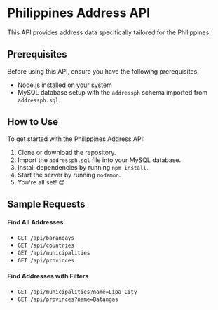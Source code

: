 # Philippines Address API

This API provides address data specifically tailored for the Philippines.

## Prerequisites

Before using this API, ensure you have the following prerequisites:

- Node.js installed on your system
- MySQL database setup with the `addressph` schema imported from `addressph.sql`

## How to Use

To get started with the Philippines Address API:

1. Clone or download the repository.
2. Import the `addressph.sql` file into your MySQL database.
3. Install dependencies by running `npm install`.
4. Start the server by running `nodemon`.
5. You're all set! 😊


## Sample Requests

#### Find All Addresses
- `GET /api/barangays`
- `GET /api/countries`
- `GET /api/municipalities`
- `GET /api/provinces`

#### Find Addresses with Filters
- `GET /api/municipalities?name=Lipa City`
- `GET /api/provinces?name=Batangas`
